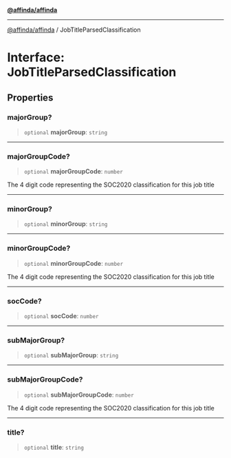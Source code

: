 [**@affinda/affinda**](../README.md)

***

[@affinda/affinda](../globals.md) / JobTitleParsedClassification

# Interface: JobTitleParsedClassification

## Properties

### majorGroup?

> `optional` **majorGroup**: `string`

***

### majorGroupCode?

> `optional` **majorGroupCode**: `number`

The 4 digit code representing the SOC2020 classification for this job title

***

### minorGroup?

> `optional` **minorGroup**: `string`

***

### minorGroupCode?

> `optional` **minorGroupCode**: `number`

The 4 digit code representing the SOC2020 classification for this job title

***

### socCode?

> `optional` **socCode**: `number`

***

### subMajorGroup?

> `optional` **subMajorGroup**: `string`

***

### subMajorGroupCode?

> `optional` **subMajorGroupCode**: `number`

The 4 digit code representing the SOC2020 classification for this job title

***

### title?

> `optional` **title**: `string`
